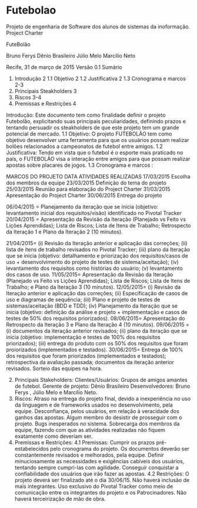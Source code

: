 # Futebolao
 Projeto de engenharia de Software dos alunos de sistemas da inoformação.
Project Charter

FuteBolão




Bruno Ferys
Dênio Brasileiro
Júlio Melo
Marcílio Neto

Recife, 31 de março de 2015
Versão 0.1
Sumário


1. Introdução
 2
 	1.1 Objetivo
 2
 	1.2 Justificativa
 2
 	1.3 Cronograma e marcos
 2-3
2. Principais Steakholders
 3
3. Riscos
 3-4
4. Premissas e Restrições
 4














Introdução: 
	Este documento tem como finalidade definir o projeto Futebolão, explicitando suas principais peculiaridades, definindo prazos e tentando persuadir os steakholders de que este projeto tem um grande potencial de mercado.
1.1 Objetivo:
 O projeto FUTEBOLÃO tem como objetivo desenvolver uma ferramenta para que os usuários possam realizar bolões  relacionados a campeonatos de futebol entre amigos.
1.2 Justificativa: 
Tendo em vista que o futebol é o esporte mais praticado no país, o FUTEBOLÃO visa a interação entre amigos para que possam realizar apostas sobre placares de jogos.
1.3 Cronograma e marcos : 

MARCOS DO PROJETO
DATA
ATIVIDADES REALIZADAS
17/03/2015
Escolha dos membros da equipe
23/03/2015
Definição do tema do projeto
25/03/2015
Reunião para elaboração do Project Charter
    31/03/2015
Apresentação do Project Charter
    30/06/2015
Entrega do projeto

06/04/2015 = Planejamento da iteração que se inicia (objetivo: levantamento inicial dos requisitos/visão) identificado no Pivotal Tracker
20/04/2015 = Apresentação da Revisão da Iteração (Planejado vs Feito vs Lições Aprendidas); Lista de Riscos; Lista de Itens de Trabalho; Retrospecto da Iteração 1 e Plano da Iteração 2 (10 minutos).


21/04/2015= (i) Revisão da Iteração anterior e aplicação das correções; (ii) lista de itens de trabalho revisados no Pivotal Tracker; (iii) plano da Iteração que se inicia (objetivo: detalhamento e priorização dos requisitos/casos de uso + desenvolvimento do projeto de testes de sistema/aceitação); (iv) levantamento dos requisitos como histórias do usuário; (v) levantamento dos casos de uso.
11/05/2015= Apresentação da Revisão da Iteração (Planejado vs Feito vs Lições Aprendidas); Lista de Riscos; Lista de Itens de Trabalho; e Plano da Iteração 3 (10 minutos).
12/05/2015= (i) Revisão da Iteração anterior e aplicação das correções; (ii) Especificação de casos de uso e diagramas de sequência; (iii) Plano e projeto de testes de sistemas/aceitação (BDD e TDD); (iv) Planejamento da Iteração que se inicia (objetivo: definição da análise e projeto + implementação e casos de testes de 50% dos requisitos priorizados).
08/06/2015= Apresentação do Retrospecto da Iteração 3 e Plano da Iteração 4 (10 minutos).
09/06/2015 = (i) documentos da iteração anterior revisados; (ii) plano da iteração que se inicia (objetivo: implementação e testes de 100% dos requisitos priorizados); (iii) entrega do produto com os 50% dos requisitos que foram proiorizados (implementados e testados).
30/06/2015= Entrega de 100% dos requisitos que foram priorizados (implementados e testados); retrospectiva da avaliação passada; documentos da iteração anterior revisados. Sorteio das equipes na hora.

2. Principais Stakeholders:
Clientes/Usuários: Grupos de amigos amantes de futebol.
Gerente de projeto: Dênio Brasileiro
Desenvolvedores: Bruno Ferys , Júlio Melo e Marcílio Neto.
3. Riscos:
Atraso na entrega do projeto final, devido a inexperiência no uso da linguagem e de frameworks usados  no desenvolvimento, pela equipe.
Desconfiança, pelos usuários, em relação à veracidade dos ganhos das apostas.
Algum membro do desistir de prosseguir com o projeto.
Bugs inesperados no sistema.
Sobrecarga dos membros da equipe, fazendo com que as atividades realizadas não fiquem exatamente como deveriam ser.
4. Premissas e Restrições:
	4.1 Premissas:
Cumprir os prazos pré-estabelecidos pelo cronograma do projeto.
Os documentos deverão ser constantemente revisados e melhorados, pela equipe.
Definir minuciosamente as necessidades e exigências cabíveis dos usuários, tentando sempre cumpri-las com agilidade.
Conseguir conquistar a confiabilidade dos usuários que irão fazer as apostas.
	4.2 Restrições:
O projeto deverá ser finalizado até o dia 30/06/15.
Não haverá inclusão de mais integrantes.
Uso exclusivo do Pivotal Tracker como meio de comunicação entre os integrantes do projeto e os Patrocinadores.
Não haverá terceirização de mão de obra.
